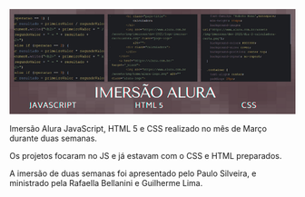 ![](https://github.com/fernandarrios/imersaoalura1/blob/main/Imers%C3%A3o%20alura(1).png)

Imersão Alura JavaScript, HTML 5 e CSS realizado no mês de Março durante duas semanas. 

Os projetos focaram no JS e já estavam com o CSS e HTML preparados.

A imersão de duas semanas foi apresentado pelo Paulo Silveira, e ministrado pela Rafaella Bellanini e Guilherme Lima.
